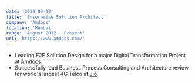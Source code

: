 ```yaml
---
date: '2020-08-12'
title: 'Enterprise Solution Architect'
company: 'Amdocs'
location: 'Mumbai'
range: 'August 2012 - Present'
url: 'https://www.amdocs.com/'
---
```


- Leading E2E Solution Design for a major Digital Transformation Project at [Amdocs](https://www.amdocs.com/)
- Successfully lead Business Process Consulting and Architecture review for world's largest 4G Telco at [Jio](https://www.jio.com/)